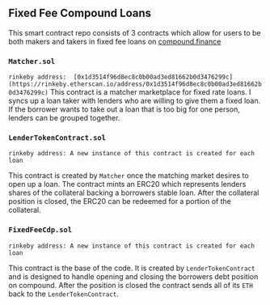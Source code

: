 ## Fixed Fee Compound Loans
This smart contract repo consists of 3 contracts which allow for users to be both makers and takers in fixed fee loans on [compound.finance](https://compound.finance)

### `Matcher.sol`
`rinkeby address: 
[0x1d3514f96d8ec8c0b00ad3ed81662b0d3476299c](https://rinkeby.etherscan.io/address/0x1d3514f96d8ec8c0b00ad3ed81662b0d3476299c)`
This contract is a matcher marketplace for fixed rate loans. I syncs up a loan taker with lenders who are willing to give them a fixed loan. If the borrower wants to take out a loan that is too big for one person, lenders can be grouped together.

### `LenderTokenContract.sol`
`rinkeby address: A new instance of this contract is created for each loan`

This contract is created by `Matcher` once the matching market desires to open up a loan. The contract mints an ERC20 which represents lenders shares of the collateral backing a borrowers stable loan. After the collateral position is closed, the ERC20 can be redeemed for a portion of the collateral.

### `FixedFeeCdp.sol`
`rinkeby address: A new instance of this contract is created for each loan`

This contract is the base of the code. It is created by `LenderTokenContract` and is designed to handle opening and closing the borrowers debt position on compound. After the position is closed the contract sends all of its `ETH` back to the `LenderTokenContract`.
